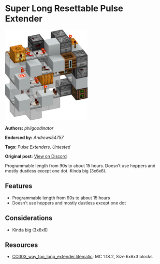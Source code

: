 # Super Long Resettable Pulse Extender
<img alt="area_render_25.png" src="images/area_render_25.png?raw=1" height="300px">

**Authors:** *philgoodinator*

**Endorsed by:** *Andrews54757*

**Tags:** *Pulse Extenders, Untested*

**Original post:** [View on Discord](https://discord.com/channels/1375556143186837695/1388318581678407772)

Programmable length from 90s to about 15 hours. Doesn't use hoppers and mostly dustless except one dot. Kinda big (3x6x6).

## Features
- Programmable length from 90s to about 15 hours
- Doesn't use hoppers and mostly dustless except one dot

## Considerations
- Kinda big (3x6x6)

## Resources
- [CC003_way_too_long_extender.litematic](attachments/CC003_way_too_long_extender.litematic): MC 1.18.2, Size 6x6x3 blocks
